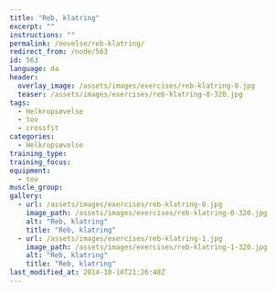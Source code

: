 ```yaml
---
title: "Reb, klatring"
excerpt: ""
instructions: ""
permalink: /oevelse/reb-klatring/
redirect_from: /node/563
id: 563
language: da
header:
  overlay_image: /assets/images/exercises/reb-klatring-0.jpg
  teaser: /assets/images/exercises/reb-klatring-0-320.jpg
tags:
  - Helkropsøvelse
  - tov
  - crossfit
categories:
  - Helkropsøvelse
training_type: 
training_focus: 
equipment:
  - tov
muscle_group:
gallery:
  - url: /assets/images/exercises/reb-klatring-0.jpg
    image_path: /assets/images/exercises/reb-klatring-0-320.jpg
    alt: "Reb, klatring"
    title: "Reb, klatring"
  - url: /assets/images/exercises/reb-klatring-1.jpg
    image_path: /assets/images/exercises/reb-klatring-1-320.jpg
    alt: "Reb, klatring"
    title: "Reb, klatring"
last_modified_at: 2014-10-10T21:26:48Z
---
```



